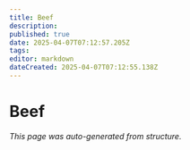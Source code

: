 ```yaml
---
title: Beef
description: 
published: true
date: 2025-04-07T07:12:57.205Z
tags: 
editor: markdown
dateCreated: 2025-04-07T07:12:55.138Z
---
```


# Beef

*This page was auto-generated from structure.*
